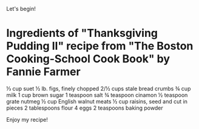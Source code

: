 Let's begin!

# Ingredients of "Thanksgiving Pudding II" recipe from "The Boston Cooking-School Cook Book" by Fannie Farmer

⅓ cup suet
½ lb. figs, finely chopped
2/½ cups stale bread crumbs
¾ cup milk
1 cup brown sugar
1 teaspoon salt
¾ teaspoon cinamon
½ teaspoon grate nutmeg
½ cup English walnut meats
½ cup raisins, seed and cut in pieces
2 tablespoons flour
4 eggs
2 teaspoons baking powder

Enjoy my recipe!